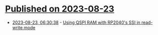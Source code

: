 # [Published on 2023-08-23](index.md)

* [2023-08-23, 06:30:38](https://lobste.rs/s/mxxn18/using_qspi_ram_with_rp2040_s_ssi_read_write) - [Using QSPI RAM with RP2040's SSI in read-write mode](http://dmitry.gr/?r=06.%20Thoughts&proj=10.%20RomRam)
